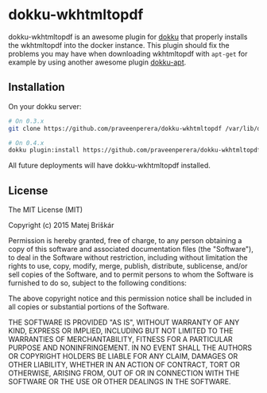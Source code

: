 # dokku-wkhtmltopdf

dokku-wkhtmltopdf is an awesome plugin for [dokku][dokku] that properly installs the wkhtmltopdf into the docker instance.
This plugin should fix the problems you may have when downloading wkhtmltopdf with ```apt-get``` for example by using another awesome plugin [dokku-apt][dokku-apt].

## Installation

On your dokku server:
```sh
# On 0.3.x
git clone https://github.com/praveenperera/dokku-wkhtmltopdf /var/lib/dokku/plugins/dokku-wkhtmltopdf

# On 0.4.x
dokku plugin:install https://github.com/praveenperera/dokku-wkhtmltopdf.git wkhtmltopdf
```

All future deployments will have dokku-wkhtmltopdf installed.

## License

The MIT License (MIT)

Copyright (c) 2015 Matej Briškár

Permission is hereby granted, free of charge, to any person obtaining a copy
of this software and associated documentation files (the "Software"), to deal
in the Software without restriction, including without limitation the rights
to use, copy, modify, merge, publish, distribute, sublicense, and/or sell
copies of the Software, and to permit persons to whom the Software is
furnished to do so, subject to the following conditions:

The above copyright notice and this permission notice shall be included in
all copies or substantial portions of the Software.

THE SOFTWARE IS PROVIDED "AS IS", WITHOUT WARRANTY OF ANY KIND, EXPRESS OR
IMPLIED, INCLUDING BUT NOT LIMITED TO THE WARRANTIES OF MERCHANTABILITY,
FITNESS FOR A PARTICULAR PURPOSE AND NONINFRINGEMENT. IN NO EVENT SHALL THE
AUTHORS OR COPYRIGHT HOLDERS BE LIABLE FOR ANY CLAIM, DAMAGES OR OTHER
LIABILITY, WHETHER IN AN ACTION OF CONTRACT, TORT OR OTHERWISE, ARISING FROM,
OUT OF OR IN CONNECTION WITH THE SOFTWARE OR THE USE OR OTHER DEALINGS IN THE
SOFTWARE.

[dokku]: https://github.com/progrium/dokku
[dokku-apt]: https://github.com/F4-Group/dokku-apt
